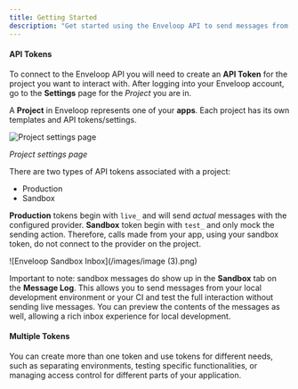 ```yaml
---
title: Getting Started
description: "Get started using the Enveloop API to send messages from your app."
---
```


#### API Tokens

To connect to the Enveloop API you will need to create an **API Token** for the project you want to interact with. After logging into your Enveloop account, go to the **Settings** page for the _Project_ you are in.

A **Project** in Enveloop represents one of your **apps**. Each project has its own templates and API tokens/settings.

![Project settings page](/images/Screen%20Shot%202022-12-08%20at%2011.21.29%20PM.png)

*Project settings page*

There are two types of API tokens associated with a project:

* Production
* Sandbox

**Production** tokens begin with `live_` and will send _actual_ messages with the configured provider. **Sandbox** token begin with `test_` and only mock the sending action. Therefore, calls made from your app, using your sandbox token, do not connect to the provider on the project.&#x20;

![Enveloop Sandbox Inbox](/images/image (3).png)

Important to note: sandbox messages do show up in the **Sandbox** tab on the **Message Log**. This allows you to send messages from your local development environment or your CI and test the full interaction without sending live messages. You can preview the contents of the messages as well, allowing a rich inbox experience for local development.

#### Multiple Tokens

You can create more than one token and use tokens for different needs, such as separating environments, testing specific functionalities, or managing access control for different parts of your application.
